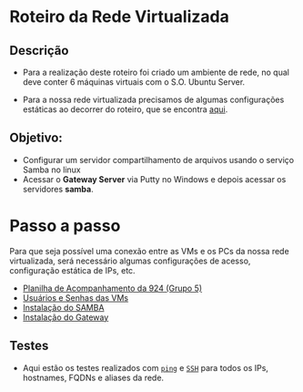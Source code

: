 # Roteiro da Rede Virtualizada 
## Descrição

* Para a realização deste roteiro foi criado um ambiente de rede, no qual deve conter 6 máquinas virtuais com o S.O. Ubuntu Server.

* Para a nossa rede virtualizada precisamos de algumas configurações estáticas ao decorrer do roteiro, que se encontra [aqui](https://github.com/ruanranison/GRUPO5-SRED-924/blob/main/Configura%C3%A7%C3%A3o%20Base%20das%20VMs.md).

## Objetivo:

   * Configurar um servidor compartilhamento de arquivos usando o serviço Samba no linux
   * Acessar o **Gateway Server** via Putty no Windows e depois acessar os servidores **samba**.

# Passo a passo

Para que seja possível uma conexão entre as VMs e os PCs da nossa rede virtualizada, será necessário algumas configurações de acesso, configuração estática de IPs, etc.

* [Planilha de Acompanhamento da 924 (Grupo 5)](https://github.com/ruanranison/Projeto_Final_SRED_924-GRUPO5/blob/main/planilha.md)
* [Usuários e Senhas das VMs](https://drive.google.com/file/d/1MdV-bKWlw6sobG24lDvdSd3cdz1gXh2w/view)
* [Instalação do SAMBA](https://github.com/ruanranison/Projeto_Final_SRED_924-GRUPO5/blob/main/samba.md)
* [Instalação do Gateway](https://github.com/ruanranison/Projeto_Final_SRED_924-GRUPO5/blob/main/gateway.md)


## Testes

* Aqui estão os testes realizados com [`ping`](https://github.com/ruanranison/GRUPO5-SRED-924/blob/main/testes_ping.md) e [`SSH`](https://github.com/ruanranison/GRUPO5-SRED-924/blob/main/testes_ssh.md) para todos os IPs, hostnames, FQDNs e aliases da rede.
